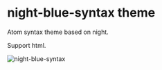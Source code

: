 # night-blue-syntax theme

Atom syntax theme based on night.

Support html.

![night-blue-syntax](https://i.imgur.com/EVr04LC.png)
